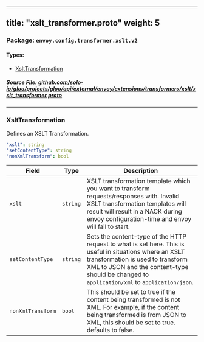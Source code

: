 
---
title: "xslt_transformer.proto"
weight: 5
---

<!-- Code generated by solo-kit. DO NOT EDIT. -->


### Package: `envoy.config.transformer.xslt.v2` 
#### Types:


- [XsltTransformation](#xslttransformation)
  



##### Source File: [github.com/solo-io/gloo/projects/gloo/api/external/envoy/extensions/transformers/xslt/xslt_transformer.proto](https://github.com/solo-io/gloo/blob/master/projects/gloo/api/external/envoy/extensions/transformers/xslt/xslt_transformer.proto)





---
### XsltTransformation

 
Defines an XSLT Transformation.

```yaml
"xslt": string
"setContentType": string
"nonXmlTransform": bool

```

| Field | Type | Description |
| ----- | ---- | ----------- | 
| `xslt` | `string` | XSLT transformation template which you want to transform requests/responses with. Invalid XSLT transformation templates will result will result in a NACK during envoy configuration-time and envoy will fail to start. |
| `setContentType` | `string` | Sets the content-type of the HTTP request to what is set here. This is useful in situations where an XSLT transformation is used to transform XML to JSON and the content-type should be changed to `application/xml` to `application/json`. |
| `nonXmlTransform` | `bool` | This should be set to true if the content being transformed is not XML. For example, if the content being transformed is from JSON to XML, this should be set to true. defaults to false. |





<!-- Start of HubSpot Embed Code -->
<script type="text/javascript" id="hs-script-loader" async defer src="//js.hs-scripts.com/5130874.js"></script>
<!-- End of HubSpot Embed Code -->
